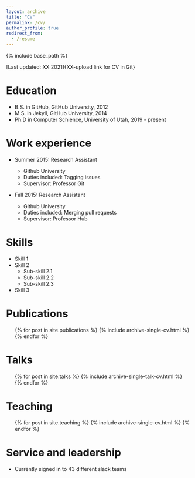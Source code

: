 ```yaml
---
layout: archive
title: "CV"
permalink: /cv/
author_profile: true
redirect_from:
  - /resume
---
```


{% include base_path %}

[Last updated: XX 2021]{XX-upload link for CV in Git} 

Education
======
* B.S. in GitHub, GitHub University, 2012
* M.S. in Jekyll, GitHub University, 2014
* Ph.D in Computer Schience, University of Utah, 2019 - present

Work experience
======
* Summer 2015: Research Assistant
  * Github University
  * Duties included: Tagging issues
  * Supervisor: Professor Git

* Fall 2015: Research Assistant
  * Github University
  * Duties included: Merging pull requests
  * Supervisor: Professor Hub
  
Skills
======
* Skill 1
* Skill 2
  * Sub-skill 2.1
  * Sub-skill 2.2
  * Sub-skill 2.3
* Skill 3

Publications
======
  <ul>{% for post in site.publications %}
    {% include archive-single-cv.html %}
  {% endfor %}</ul>
  
Talks
======
  <ul>{% for post in site.talks %}
    {% include archive-single-talk-cv.html %}
  {% endfor %}</ul>
  
Teaching
======
  <ul>{% for post in site.teaching %}
    {% include archive-single-cv.html %}
  {% endfor %}</ul>
  
Service and leadership
======
* Currently signed in to 43 different slack teams
